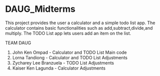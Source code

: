 # DAUG_Midterms

This project provides the user a calculator and a simple todo list app. The calculator
contains basic functionalities such as add,subtract,divide,and multiply. The TODO List app
lets users add an item on the list.

TEAM DAUG 
1. John Ken Ompad - Calculator and TODO List Main code
2. Lorna Tandiong - Calculator and TODO List Adjustments
3. Zycharey Lee Branzuela -  TODO List Adjustments
4. Kaiser Ken Lagunda - Calculator Adjustments
